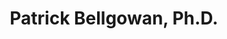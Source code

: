 ---
title: "Patrick Bellgowan, Ph.D."
presenter_id: patrick_bellgowan
permalink: /member_full_publications/patrick_bellgowan
layout: member_all_publications
---